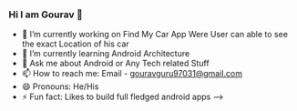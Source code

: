 ### Hi I am Gourav 👋

- 🔭 I’m currently working on Find My Car App Were User can able to see the exact Location  of his car
- 🌱 I’m currently learning Android Architecture 
- 💬 Ask me about Android or Any Tech related Stuff
- 📫 How to reach me:  Email - gouravguru97031@gmail.com
- 😄 Pronouns: He/His
- ⚡ Fun fact: Likes to build full fledged android apps 
-->
